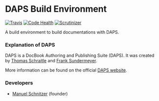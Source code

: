 # DAPS Build Environment
[![Travis](https://api.travis-ci.org/mschnitzer/dapsenv.svg)](https://api.travis-ci.org/mschnitzer/dapsenv.svg) [![Code Health](https://landscape.io/github/mschnitzer/daps-buildenv/master/landscape.svg?style=flat)](https://landscape.io/github/mschnitzer/daps-buildenv/master) [![Scrutinizer](https://scrutinizer-ci.com/g/mschnitzer/dapsenv/badges/quality-score.png?b=master)](https://scrutinizer-ci.com/g/mschnitzer/dapsenv/badges/quality-score.png?b=master)

A build environment to build documentations with DAPS.

### Explanation of DAPS
DAPS is a DocBook Authoring and Publishing Suite (DAPS). It was created by [Thomas Schraitle](https://github.com/tomschr) and [Frank Sundermeyer](https://github.com/fsundermeyer).

More information can be found on the official [DAPS website](http://opensuse.github.io/daps/).

### Developers
* [Manuel Schnitzer](https://github.com/mschnitzer) (founder)
